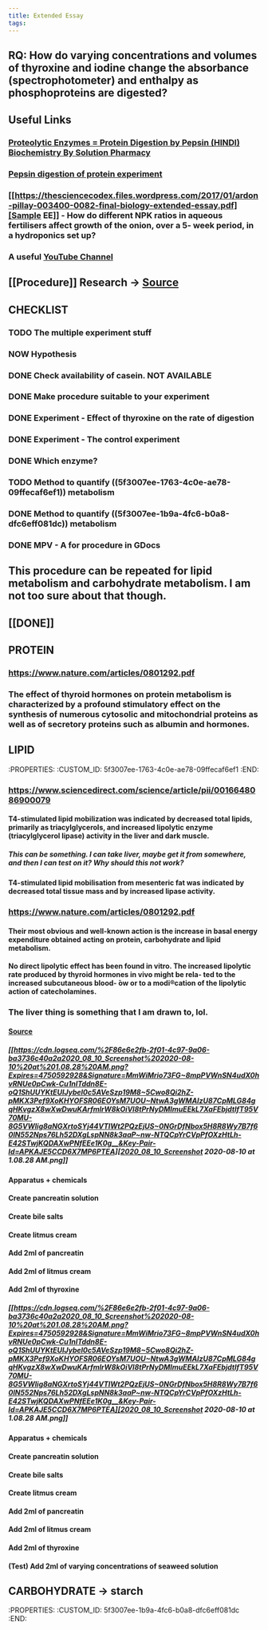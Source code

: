 ```yaml
---
title: Extended Essay
tags:
---
```


## **RQ: How do varying concentrations and volumes of thyroxine and iodine change the absorbance (spectrophotometer) and enthalpy as phosphoproteins are digested?**
## Useful Links
### [Proteolytic Enzymes = Protein Digestion by Pepsin (HINDI) Biochemistry By Solution Pharmacy](https://www.youtube.com/watch?v=_BPEuLcR4_I)
### [Pepsin digestion of protein experiment](https://www.youtube.com/watch?v=OgMBQVt0mz4)
### [[https://thesciencecodex.files.wordpress.com/2017/01/ardon-pillay-003400-0082-final-biology-extended-essay.pdf][Sample EE]] - How do different NPK ratios in aqueous fertilisers affect growth of the onion, over a 5- week period, in a hydroponics set up?
### A useful [YouTube Channel](https://www.youtube.com/channel/UC0rth6B4ThMRJZZXNSveckw)
## [[Procedure]] Research -> [Source](https://user.eng.umd.edu/~nsw/ench485/lab3.htm)
## CHECKLIST
### TODO The multiple experiment stuff
### NOW Hypothesis
### DONE Check availability of casein. **NOT AVAILABLE**
### DONE Make procedure suitable to your experiment
### DONE Experiment - Effect of thyroxine on the rate of digestion
### DONE Experiment - The control experiment
### DONE Which enzyme?
### TODO Method to quantify ((5f3007ee-1763-4c0e-ae78-09ffecaf6ef1)) metabolism
### DONE Method to quantify ((5f3007ee-1b9a-4fc6-b0a8-dfc6eff081dc)) metabolism
### DONE MPV - A for procedure in GDocs
## This procedure can be repeated for lipid metabolism and carbohydrate metabolism. I am not too sure about that though.
## [[DONE]]
## **PROTEIN**
### https://www.nature.com/articles/0801292.pdf
### The effect of thyroid hormones on protein metabolism is characterized by a profound stimulatory effect on the synthesis of numerous cytosolic and mitochondrial proteins as well as of secretory proteins such as albumin and hormones.
## **LIPID**
   :PROPERTIES:
   :CUSTOM_ID: 5f3007ee-1763-4c0e-ae78-09ffecaf6ef1
   :END:
### https://www.sciencedirect.com/science/article/pii/0016648086900079
#### T4-stimulated lipid mobilization was indicated by decreased total lipids, primarily as triacylglycerols, and increased lipolytic enzyme (triacylglycerol lipase) activity in the liver and dark muscle.
##### This can be something. I can take liver, maybe get it from somewhere, and then I can test on it? Why should this not work?
#### T4-stimulated lipid mobilisation from mesenteric fat was indicated by decreased total tissue mass and by increased lipase activity.
### https://www.nature.com/articles/0801292.pdf
#### Their most obvious and well-known action is the increase in basal energy expenditure obtained acting on protein, carbohydrate and lipid metabolism.
#### No direct lipolytic effect has been found in vitro. The increased lipolytic rate produced by thyroid hormones in vivo might be rela- ted to the increased subcutaneous blood- ̄ow or to a modi®cation of the lipolytic action of catecholamines.
### The liver thing is something that I am drawn to, lol.
#### [Source](https://www.youtube.com/watch?v=1rRzufWI2D8&t=34s)
##### [[https://cdn.logseq.com/%2F86e6e2fb-2f01-4c97-9a06-ba3736c40a2a2020_08_10_Screenshot%202020-08-10%20at%201.08.28%20AM.png?Expires=4750592928&Signature=MmWiMrio73FG~8mpPVWnSN4udX0hvRNUe0pCwk-Cu1nITddn8E-oQ1ShUUYKtEUIJybel0c5AVeSzp19M8~5Cwo8Qi2hZ-pMKX3Pef9XoKHYOFSR06EOYsM7UOU~NtwA3gWMAIzU87CpMLG84gqHKvgzX8wXwDwuKArfmlrW8kOiVl8tPrNyDMImuEEkL7XaFEbjdtlfT95V70MU-8G5VWlig8aNGXrtoSYj44VTIWt2PQzEjUS~0NGrDfNbox5H8R8Wy7B7f60IN552Nps76Lh52DXgLspNN8k3aaP~nw-NTQCpYrCVpPfOXzHtLh-E42STwjKQDAXwPNfEEe1K0g__&Key-Pair-Id=APKAJE5CCD6X7MP6PTEA][2020_08_10_Screenshot 2020-08-10 at 1.08.28 AM.png]]
#### Apparatus + chemicals
#### Create pancreatin solution
#### Create bile salts
#### Create litmus cream
#### Add 2ml of pancreatin
#### Add 2ml of litmus cream
#### Add 2ml of thyroxine
##### [[https://cdn.logseq.com/%2F86e6e2fb-2f01-4c97-9a06-ba3736c40a2a2020_08_10_Screenshot%202020-08-10%20at%201.08.28%20AM.png?Expires=4750592928&Signature=MmWiMrio73FG~8mpPVWnSN4udX0hvRNUe0pCwk-Cu1nITddn8E-oQ1ShUUYKtEUIJybel0c5AVeSzp19M8~5Cwo8Qi2hZ-pMKX3Pef9XoKHYOFSR06EOYsM7UOU~NtwA3gWMAIzU87CpMLG84gqHKvgzX8wXwDwuKArfmlrW8kOiVl8tPrNyDMImuEEkL7XaFEbjdtlfT95V70MU-8G5VWlig8aNGXrtoSYj44VTIWt2PQzEjUS~0NGrDfNbox5H8R8Wy7B7f60IN552Nps76Lh52DXgLspNN8k3aaP~nw-NTQCpYrCVpPfOXzHtLh-E42STwjKQDAXwPNfEEe1K0g__&Key-Pair-Id=APKAJE5CCD6X7MP6PTEA][2020_08_10_Screenshot 2020-08-10 at 1.08.28 AM.png]]
#### Apparatus + chemicals
#### Create pancreatin solution
#### Create bile salts
#### Create litmus cream
#### Add 2ml of pancreatin
#### Add 2ml of litmus cream
#### Add 2ml of thyroxine
#### (Test) Add 2ml of varying concentrations of seaweed solution
## **CARBOHYDRATE** -> starch
   :PROPERTIES:
   :CUSTOM_ID: 5f3007ee-1b9a-4fc6-b0a8-dfc6eff081dc
   :END:
